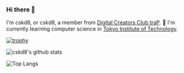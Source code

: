### Hi there 👋

I'm cskd8, or cskd8, a member from [Digital Creators Club traP](https://trap.jp).
🌱 I'm currently learning computer science in [Tokyo Institute of Technology](https://educ.titech.ac.jp/cs/eng/).

[![trophy](https://github-profile-trophy.vercel.app/?username=cskd8)](https://github.com/ryo-ma/github-profile-trophy)

![cskd8's github stats](https://github-readme-stats.vercel.app/api?username=cskd8&show_icons=true&count_private=true&line_height=40&theme=vue-dark)

![Top Langs](https://github-readme-stats.vercel.app/api/top-langs/?username=cskd8&hide=html,C,Makefile&layout=compact)

<!--
**cskd8/cskd8** is a ✨ _special_ ✨ repository because its `README.md` (this file) appears on your GitHub profile.

Here are some ideas to get you started:

- 🔭 I’m currently working on ...
- 🌱 I’m currently learning ...
- 👯 I’m looking to collaborate on ...
- 🤔 I’m looking for help with ...
- 💬 Ask me about ...
- 📫 How to reach me: ...
- 😄 Pronouns: ...
- ⚡ Fun fact: ...
-->
